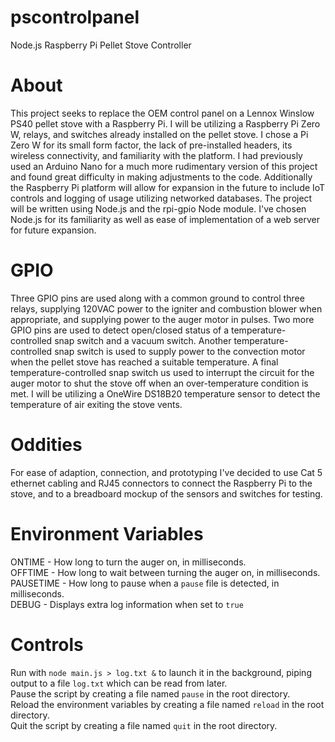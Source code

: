 # pscontrolpanel
Node.js Raspberry Pi Pellet Stove Controller

# About
This project seeks to replace the OEM control panel on a Lennox Winslow PS40 pellet stove with a Raspberry Pi. I will be utilizing a Raspberry Pi Zero W, relays, and switches already installed on the pellet stove. I chose a Pi Zero W for its small form factor, the lack of pre-installed headers, its wireless connectivity, and familiarity with the platform. I had previously used an Arduino Nano for a much more rudimentary version of this project and found great difficulty in making adjustments to the code. Additionally the Raspberry Pi platform will allow for expansion in the future to include IoT controls and logging of usage utilizing networked databases. The project will be written using Node.js and the rpi-gpio Node module. I've chosen Node.js for its familiarity as well as ease of implementation of a web server for future expansion.

# GPIO
Three GPIO pins are used along with a common ground to control three relays, supplying 120VAC power to the igniter and combustion blower when appropriate, and supplying power to the auger motor in pulses. Two more GPIO pins are used to detect open/closed status of a temperature-controlled snap switch and a vacuum switch. Another temperature-controlled snap switch is used to supply power to the convection motor when the pellet stove has reached a suitable temperature. A final temperature-controlled snap switch us used to interrupt the circuit for the auger motor to shut the stove off when an over-temperature condition is met. I will be utilizing a OneWire DS18B20 temperature sensor to detect the temperature of air exiting the stove vents.

# Oddities
For ease of adaption, connection, and prototyping I've decided to use Cat 5 ethernet cabling and RJ45 connectors to connect the Raspberry Pi to the stove, and to a breadboard mockup of the sensors and switches for testing.

# Environment Variables
ONTIME - How long to turn the auger on, in milliseconds.  
OFFTIME - How long to wait between turning the auger on, in milliseconds.  
PAUSETIME - How long to pause when a `pause` file is detected, in milliseconds.  
DEBUG - Displays extra log information when set to `true`

# Controls
Run with `node main.js > log.txt &` to launch it in the background, piping output to a file `log.txt` which can be read from later.  
Pause the script by creating a file named `pause` in the root directory.  
Reload the environment variables by creating a file named `reload` in the root directory.  
Quit the script by creating a file named `quit` in the root directory.